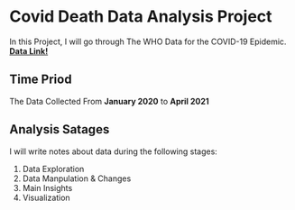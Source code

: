 # Covid Death Data Analysis Project
In this Project, I will go through The WHO Data for the COVID-19 Epidemic. [ __Data Link!__](https://www.who.int/data/sets/global-excess-deaths-associated-with-covid-19-modelled-estimates)

## Time Priod
The Data Collected From __January 2020__ to __April 2021__

## Analysis Satages
I will write notes about data during the following stages:

1. Data Exploration
2. Data Manpulation & Changes
3. Main Insights
4. Visualization
